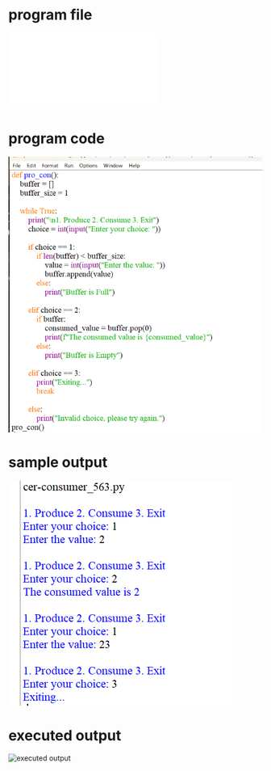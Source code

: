 # program file
![program file](producer-consumer_505.py)

# program code 
![program code](producer-consumer_code_563.png)

# sample output
![sample output](producer-consumer_IO_505.png)

# executed output
![executed output](producer-consumer_EO_505png)
